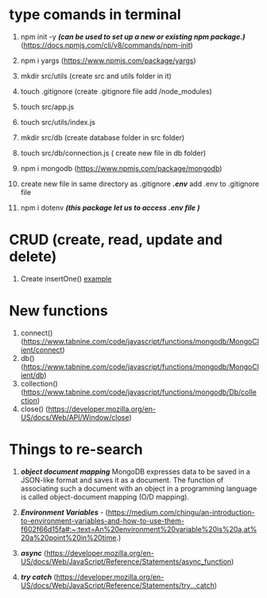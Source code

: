 

#  type comands in terminal

1. npm init -y  ***(can be used to set up a new or existing npm package.)*** (https://docs.npmjs.com/cli/v8/commands/npm-init)
2. npm  i yargs     (https://www.npmjs.com/package/yargs)
3. mkdir src/utils (create  src and utils folder in it)
4. touch .gitignore (create .gitignore file add   /node_modules)
5. touch src/app.js
6. touch src/utils/index.js
7. mkdir src/db (create database folder in src folder)
8. touch src/db/connection.js ( create new file in db folder)
9. npm i mongodb (https://www.npmjs.com/package/mongodb)

10. create new file in same directory as .gitignore  ***.env***  add .env to .gitignore file 
11. npm i dotenv ***(this package let us to access .env file )***

# CRUD   (create, read, update and delete)

1. Create insertOne()   [example](https://www.mongodb.com/docs/drivers/node/current/usage-examples/insertOne/#std-label-node-usage-insert)




# New functions

1. connect()     (https://www.tabnine.com/code/javascript/functions/mongodb/MongoClient/connect)
2. db()          (https://www.tabnine.com/code/javascript/functions/mongodb/MongoClient/db)
3. collection()  (https://www.tabnine.com/code/javascript/functions/mongodb/Db/collection)
4. close()       (https://developer.mozilla.org/en-US/docs/Web/API/Window/close)









# Things to re-search 

1. ***object document mapping***  MongoDB expresses data to be saved in a JSON-like format and saves it as a document. The function of associating such a document with an object in a programming language is called object-document mapping (O/D mapping).

2. ***Environment Variables*** - (https://medium.com/chingu/an-introduction-to-environment-variables-and-how-to-use-them-f602f66d15fa#:~:text=An%20environment%20variable%20is%20a,at%20a%20point%20in%20time.)

3. ***async***  (https://developer.mozilla.org/en-US/docs/Web/JavaScript/Reference/Statements/async_function)

4. ***try catch*** (https://developer.mozilla.org/en-US/docs/Web/JavaScript/Reference/Statements/try...catch)